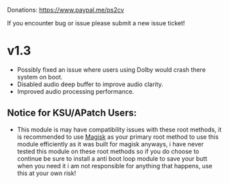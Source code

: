 Donations:
https://www.paypal.me/ps2cv

If you encounter bug or issue please submit a new issue ticket!

# v1.3
- Possibly fixed an issue where users using Dolby would crash there system on boot.
- Disabled audio deep buffer to improve audio clarity.
- Improved audio processing performance.

## Notice for KSU/APatch Users:
- This module is may have compatibility issues with these root methods, it is recommended to use [Magisk](https://github.com/topjohnwu/Magisk) as your primary root method to use this module efficiently as it was built for magisk anyways, i have never tested this module on these root methods so if you do choose to continue be sure to install a anti boot loop module to save your butt when you need it i am not responsible for anything that happens, use this at your own risk!